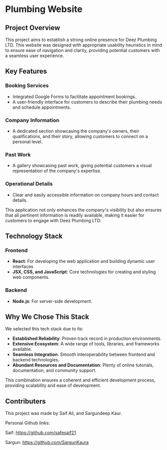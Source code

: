 # Plumbing Website

## Project Overview

This project aims to establish a strong online presence for Deez Plumbing LTD. This website was designed with appropriate usability heuristics in mind to ensure ease of navigation and clarity, providing potential customers with a seamless user experience.

## Key Features

### Booking Services
- Integrated Google Forms to facilitate appointment bookings.
- A user-friendly interface for customers to describe their plumbing needs and schedule appointments.

### Company Information
- A dedicated section showcasing the company's owners, their qualifications, and their story, allowing customers to connect on a personal level.

### Past Work
- A gallery showcasing past work, giving potential customers a visual representation of the company's expertise.

### Operational Details
- Clear and easily accessible information on company hours and contact details.

This application not only enhances the company's visibility but also ensures that all pertinent information is readily available, making it easier for customers to engage with Deez Plumbing LTD.

## Technology Stack

### Frontend
- **React**: For developing the web application and building dynamic user interfaces
- **JSX, CSS, and JavaScript**: Core technologies for creating and styling web components.

### Backend
- **Node.js**: For server-side development.

## Why We Chose This Stack

We selected this tech stack due to its:

- **Established Reliability**: Proven track record in production environments.
- **Extensive Ecosystem**: A wide range of tools, libraries, and frameworks available.
- **Seamless Integration**: Smooth interoperability between frontend and backend technologies.
- **Abundant Resources and Documentation**: Plenty of online tutorials, documentation, and community support.

This combination ensures a coherent and efficient development process, providing scalability and ease of development.

## Contributers
This project was made by Saif Ali, and Sargundeep Kaur.

Personal Github links:

Saif: https://github.com/safesaif21

Sargun: https://github.com/SargunKaura
